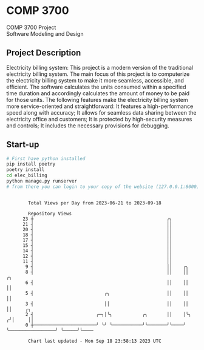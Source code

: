 # COMP 3700
COMP 3700 Project  
Software Modeling and Design
## Project Description
Electricity billing system: This project is a modern version of the traditional electricity billing system. The main focus of this project is to computerize the electricity billing system to make it more seamless, accessible, and efficient. The software calculates the units consumed within a specified time duration and accordingly calculates the amount of money to be paid for those units. The following features make the electricity billing system more service-oriented and straightforward: It features a high-performance speed along with accuracy; It allows for seamless data sharing between the electricity office and customers; It is protected by high-security measures and controls; It includes the necessary provisions for debugging.

## Start-up
```bash
# First have python installed
pip install poetry
poetry install
cd elec_billing
python manage.py runserver
# from there you can login to your copy of the website (127.0.0.1:8000), default creds are admin/admin
```

```

        Total Views per Day from 2023-06-21 to 2023-09-18

        Repository Views
      23 ┼                                                 ╭╮
      21 ┤                                                 ││
      20 ┤                                                 ││
      18 ┤                                                 ││
      17 ┤                                                 ││
      15 ┤                                                 ││
      14 ┤                                                 ││
      12 ┤                                                 ││
      11 ┤                                                 ││
       9 ┤                                                 ││    ╭╮
       8 ┤                                                 ││    ││                   ╭╮
       6 ┤                                                 ││    ││                   ││
       5 ┤                          ╭╮                     ││    ││                   ││
       3 ┤                          ││                     ││    ││                   ││     ╭╮
       2 ┤                       ╭─╮│╰╮           ╭╮       ││    │╰╮                 ╭╯│     ││
       0 ┼───────────────────────╯ ╰╯ ╰───────────╯╰───────╯╰────╯ ╰─────────────────╯ ╰─────╯╰────

        Chart last updated - Mon Sep 18 23:58:13 2023 UTC
        
```
